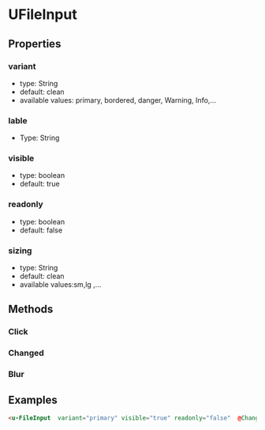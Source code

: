 # UFileInput

## Properties

### variant

* type: String
* default: clean
* available values: primary, bordered, danger, Warning, Info,...

### lable
* Type: String


### visible

* type: boolean
* default: true

### readonly

* type: boolean
* default: false

### sizing
* type: String
* default: clean
* available values:sm,lg ,... 


## Methods

### Click
### Changed
### Blur
   


## Examples

```html
<u-FileInput  variant="primary" visible="true" readonly="false"  @Changed="" @Click="" @Blur=""  lable="Sample" />

```
